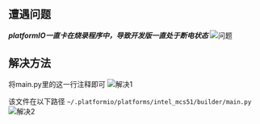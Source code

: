 ## 遭遇问题

***platformIO一直卡在烧录程序中，导致开发版一直处于断电状态***
![问题](https://imgs-dx3.pages.dev/blog_imgs/PIO1.png)

## 解决方法

将main.py里的这一行注释即可
![解决1](https://imgs-dx3.pages.dev/blog_imgs/PIO2.png)

该文件在以下路径
`~/.platformio/platforms/intel_mcs51/builder/main.py`
![解决2](https://imgs-dx3.pages.dev/blog_imgs/PIO3.png)
